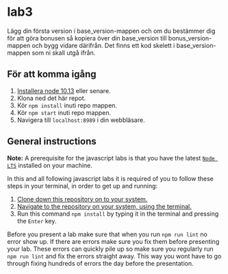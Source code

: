 # lab3

Lägg din första version i base_version-mappen och om du bestämmer dig för att göra bonusen så kopiera över din base_version till bonus_version-mappen och bygg vidare därifrån. Det finns ett kod skelett i base_version-mappen som ni skall utgå ifrån.

## För att komma igång

1. [Installera node 10.13](https://nodejs.org/en/) eller senare.
2. Klona ned det här repot.
3. Kör `npm install` inuti repo mappen.
4. Kör `npm start` inuti repo mappen.
5. Navigera till `localhost:8989` i din webbläsare.

## General instructions

__Note:__ A prerequisite for the javascript labs is that you have the latest [`Node LTS`](https://nodejs.org/en/) installed on your machine.

In this and all following javascript labs it is required of you to follow these steps in your terminal, in order to get up and running:  

1. [Clone down this repository on to your system.](https://help.github.com/en/articles/cloning-a-repository)
2. [Navigate to the repository on your system, using the terminal.](https://lmgtfy.com/?q=how+to+navigate+using+terminal)
3. Run this command `npm install` by typing it in the terminal and pressing the `Enter` key.

Before you present a lab make sure that when you run `npm run lint` no error show up. If there are errors make sure you fix them before presenting your lab. These errors can quickly pile up so make sure you regularly run `npm run lint` and fix the errors straight away. This way you wont have to go through fixing hundreds of errors the day before the presentation.
